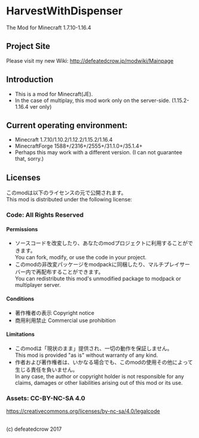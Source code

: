 ﻿# HarvestWithDispenser
The Mod for Minecraft 1.7.10-1.16.4

## Project Site
Please visit my new Wiki: http://defeatedcrow.jp/modwiki/Mainpage

## Introduction
- This is a mod for Minecraft(JE).
- In the case of multiplay, this mod work only on the server-side. (1.15.2-1.16.4 ver only)

## Current operating environment:
- Minecraft 1.7.10/1.10.2/1.12.2/1.15.2/1.16.4 
- MinecraftForge 1588+/2316+/2555+/31.1.0+/35.1.4+
- Perhaps this may work with a different version. (I can not guarantee that, sorry.)
   
## Licenses
このmodは以下のライセンスの元で公開されます。 <br>
This mod is distributed under the following license:
### Code: All Rights Reserved
#### Permissions
- ソースコードを改変したり、あなたのmodプロジェクトに利用することができます。<br>You can fork, modify, or use the code in your project.
- このmodの非改変パッケージをmodpackに同梱したり、マルチプレイサーバー内で再配布することができます。<br>You can redistribute this mod's unmodified package to modpack or multiplayer server.

#### Conditions
- 著作権者の表示 Copyright notice
- 商用利用禁止 Commercial use prohibition

#### Limitations
- このmodは「現状のまま」提供され、一切の動作を保証しません。<br>This mod is provided "as is" without warranty of any kind.
- 作者および著作権者は、いかなる場合でも、このmodの使用その他によって生じる責任を負いません。<br>In any case, the author or copyright holder is not responsible for any claims, damages or other liabilities arising out of this mod or its use.

### Assets: CC-BY-NC-SA 4.0 <br>
 https://creativecommons.org/licenses/by-nc-sa/4.0/legalcode

<br>
(c) defeatedcrow 2017
